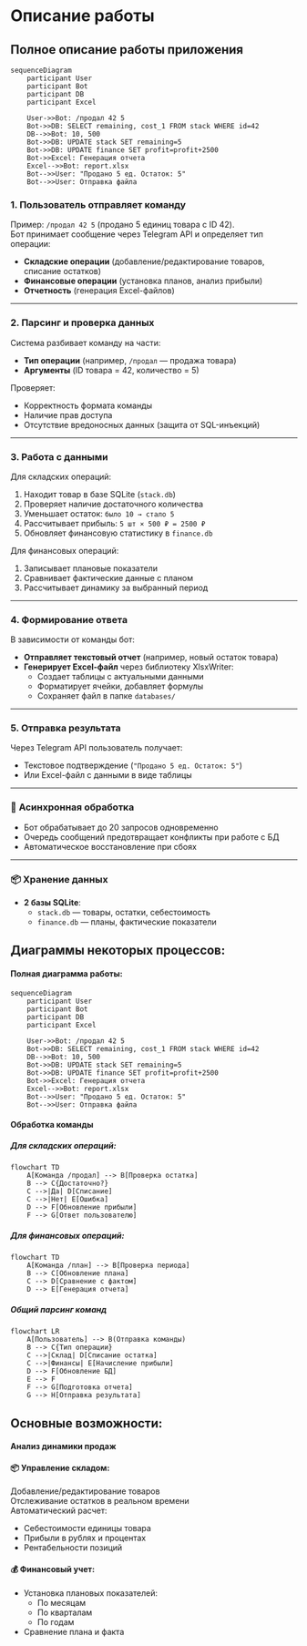 # **Описание работы**

## Полное описание работы приложения
```mermaid 
sequenceDiagram
    participant User
    participant Bot
    participant DB
    participant Excel
    
    User->>Bot: /продал 42 5
    Bot->>DB: SELECT remaining, cost_1 FROM stack WHERE id=42
    DB-->>Bot: 10, 500
    Bot->>DB: UPDATE stack SET remaining=5
    Bot->>DB: UPDATE finance SET profit=profit+2500
    Bot->>Excel: Генерация отчета
    Excel-->>Bot: report.xlsx
    Bot-->>User: "Продано 5 ед. Остаток: 5"
    Bot-->>User: Отправка файла
```
### 1. **Пользователь отправляет команду**
Пример: `/продал 42 5` (продано 5 единиц товара с ID 42).  
Бот принимает сообщение через Telegram API и определяет тип операции:
- **Складские операции** (добавление/редактирование товаров, списание остатков)
- **Финансовые операции** (установка планов, анализ прибыли)
- **Отчетность** (генерация Excel-файлов)

---

### 2. **Парсинг и проверка данных**
Система разбивает команду на части:
- **Тип операции** (например, `/продал` — продажа товара)
- **Аргументы** (ID товара = 42, количество = 5)

Проверяет:
- Корректность формата команды
- Наличие прав доступа
- Отсутствие вредоносных данных (защита от SQL-инъекций)

---

### 3. **Работа с данными**
Для складских операций:
1. Находит товар в базе SQLite (`stack.db`)
2. Проверяет наличие достаточного количества
3. Уменьшает остаток: `было 10 → стало 5`
4. Рассчитывает прибыль: `5 шт × 500 ₽ = 2500 ₽`
5. Обновляет финансовую статистику в `finance.db`

Для финансовых операций:
1. Записывает плановые показатели
2. Сравнивает фактические данные с планом
3. Рассчитывает динамику за выбранный период

---

### 4. **Формирование ответа**
В зависимости от команды бот:
- **Отправляет текстовый отчет** (например, новый остаток товара)
- **Генерирует Excel-файл** через библиотеку XlsxWriter:
  - Создает таблицы с актуальными данными
  - Форматирует ячейки, добавляет формулы
  - Сохраняет файл в папке `databases/`

---

### 5. **Отправка результата**
Через Telegram API пользователь получает:
- Текстовое подтверждение (`"Продано 5 ед. Остаток: 5"`)
- Или Excel-файл с данными в виде таблицы

---

### 🔄 **Асинхронная обработка**
- Бот обрабатывает до 20 запросов одновременно
- Очередь сообщений предотвращает конфликты при работе с БД
- Автоматическое восстановление при сбоях

---

### 📦 **Хранение данных**
- **2 базы SQLite**:
  - `stack.db` — товары, остатки, себестоимость
  - `finance.db` — планы, фактические показатели

## Диаграммы некоторых процессов:
#### Полная диаграмма работы:
```mermaid 
sequenceDiagram
    participant User
    participant Bot
    participant DB
    participant Excel
    
    User->>Bot: /продал 42 5
    Bot->>DB: SELECT remaining, cost_1 FROM stack WHERE id=42
    DB-->>Bot: 10, 500
    Bot->>DB: UPDATE stack SET remaining=5
    Bot->>DB: UPDATE finance SET profit=profit+2500
    Bot->>Excel: Генерация отчета
    Excel-->>Bot: report.xlsx
    Bot-->>User: "Продано 5 ед. Остаток: 5"
    Bot-->>User: Отправка файла
```
#### Обработка команды
##### **Для складских операций:**
```mermaid
flowchart TD
    A[Команда /продал] --> B[Проверка остатка]
    B --> C{Достаточно?}
    C -->|Да| D[Списание]
    C -->|Нет| E[Ошибка]
    D --> F[Обновление прибыли]
    F --> G[Ответ пользователю]
```
##### **Для финансовых операций:**
```mermaid
flowchart TD
    A[Команда /план] --> B[Проверка периода]
    B --> C[Обновление плана]
    C --> D[Сравнение с фактом]
    D --> E[Генерация отчета]
```
##### Общий парсинг команд
```mermaid
flowchart LR
    A[Пользователь] --> B(Отправка команды)
    B --> C{Тип операции}
    C -->|Склад| D[Списание остатка]
    C -->|Финансы| E[Начисление прибыли]
    D --> F[Обновление БД]
    E --> F
    F --> G[Подготовка отчета]
    G --> H[Отправка результата]
```

## **Основные возможности:**
#### Анализ динамики продаж 
#### 📦 **Управление складом:**

Добавление/редактирование товаров  
Отслеживание остатков в реальном времени  
Автоматический расчет:
- Себестоимости единицы товара
- Прибыли в рублях и процентах
- Рентабельности позиций

#### 💰 Финансовый учет:  
- Установка плановых показателей:
    - По месяцам
    - По кварталам
    - По годам  
- Сравнение плана и факта